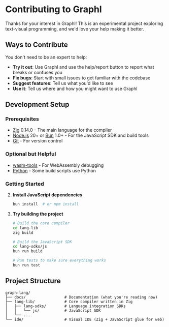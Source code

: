 # Contributing to Graphl

Thanks for your interest in Graphl! This is an experimental project exploring text-visual programming, and we'd love your help making it better.

## Ways to Contribute

You don't need to be an expert to help:

- **Try it out**: Use Graphl and use the help/report button to report what breaks or confuses you
- **Fix bugs**: Start with small issues to get familiar with the codebase
- **Suggest features**: Tell us what you'd like to see
- **Use it**: Tell us where and how you might want to use Graphl

## Development Setup

### Prerequisites

- [Zig](https://ziglang.org/) 0.14.0 - The main language for the compiler
- [Node.js](https://nodejs.org/) 20+ or [Bun](https://bun.sh/) 1.0+ - For the JavaScript SDK and build tools
- [Git](https://git-scm.com/) - For version control

### Optional but Helpful

- [wasm-tools](https://github.com/bytecodealliance/wasm-tools) - For WebAssembly debugging
- [Python](https://python.org/) - Some build scripts use Python

### Getting Started

2. **Install JavaScript dependencies**
   ```bash
   bun install  # or npm install
   ```

3. **Try building the project**
   ```bash
   # Build the core compiler
   cd lang-lib
   zig build
   
   # Build the JavaScript SDK
   cd lang-sdks/js
   bun run build
   
   # Run tests to make sure everything works
   bun run test
   ```

## Project Structure

```
graph-lang/
├── docs/                 # Documentation (what you're reading now)
├── lang-lib/             # Core compiler written in Zig
│   ├── lang-sdks/        # Language integration SDKs
│   │   └── js/           # JavaScript SDK
│   └── ...
└── ide/                  # Visual IDE (Zig + JavaScript glue for web)
```
